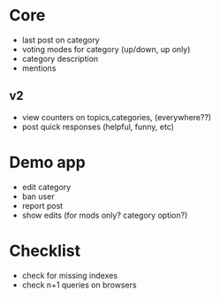 # Core

* last post on category
* voting modes for category (up/down, up only)
* category description
* mentions

## v2

* view counters on topics,categories, (everywhere??)
* post quick responses (helpful, funny, etc)

# Demo app

* edit category
* ban user
* report post
* show edits (for mods only? category option?)

# Checklist

* check for missing indexes
* check n+1 queries on browsers


